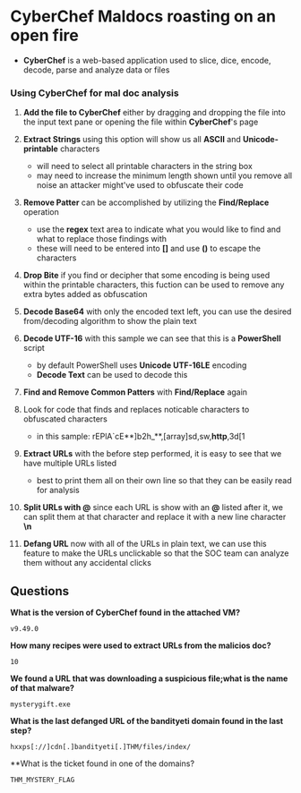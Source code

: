 # CyberChef Maldocs roasting on an open fire

* **CyberChef** is a web-based application used to slice, dice, encode, decode, parse and analyze data or files

### Using CyberChef for mal doc analysis
1. **Add the file to CyberChef** either by dragging and dropping the file into the input text pane or opening the file within **CyberChef**'s page

2. **Extract Strings** using this option will show us all **ASCII** and **Unicode-printable** characters
    * will need to select all printable characters in the string box
    * may need to increase the minimum length shown until you remove all noise an attacker might've used to obfuscate their code

3. **Remove Patter** can be accomplished by utilizing the **Find/Replace** operation
    * use the **regex** text area to indicate what you would like to find and what to replace those findings with
    * these will need to be entered into **[]** and use **(\)** to escape the characters

4. **Drop Bite** if you find or decipher that some encoding is being used within the printable characters, this fuction can be used to remove any extra bytes added as obfuscation

5. **Decode Base64** with only the encoded text left, you can use the desired from/decoding algorithm to show the plain text

6. **Decode UTF-16** with this sample we can see that this is a **PowerShell** script
    * by default PowerShell uses **Unicode UTF-16LE** encoding
    * **Decode Text** can be used to decode this 

7. **Find and Remove Common Patters** with **Find/Replace** again

8. Look for code that finds and replaces noticable characters to obfuscated characters
    * in this sample: rEPlA\`cE**]b2h_**,[array]sd,sw,**http**,3d[1

9. **Extract URLs** with the before step performed, it is easy to see that we have multiple URLs listed
    * best to print them all on their own line so that they can be easily read for analysis

10. **Split URLs with @** since each URL is show with an **@** listed after it, we can split them at that character and replace it with a new line character **\n**

11. **Defang URL** now with all of the URLs in plain text, we can use this feature to make the URLs unclickable so that the SOC team can analyze them without any accidental clicks


## Questions

**What is the version of CyberChef found in the attached VM?**
```
v9.49.0
```

**How many recipes were used to extract URLs from the malicios doc?**
```
10
```

**We found a URL that was downloading a suspicious file;what is the name of that malware?**
```
mysterygift.exe
```

**What is the last defanged URL of the bandityeti domain found in the last step?**
```
hxxps[://]cdn[.]bandityeti[.]THM/files/index/
```

**What is the ticket found in one of the domains?
```
THM_MYSTERY_FLAG
```


